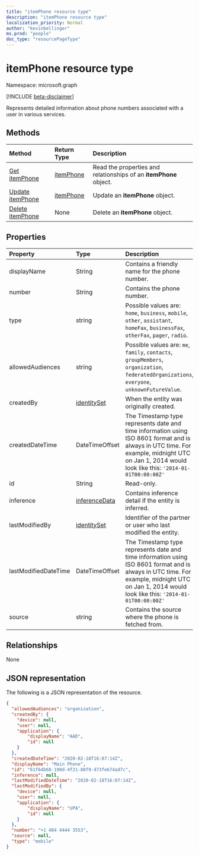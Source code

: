 ```yaml
---
title: "itemPhone resource type"
description: "itemPhone resource type"
localization_priority: Normal
author: "kevinbellinger"
ms.prod: "people"
doc_type: "resourcePageType"
---
```


# itemPhone resource type

Namespace: microsoft.graph

[!INCLUDE [beta-disclaimer](../../includes/beta-disclaimer.md)]

Represents detailed information about phone numbers associated with a user in various services.

## Methods

| Method                                               | Return Type               | Description                                                       |
|:-----------------------------------------------------|:--------------------------|:------------------------------------------------------------------|
| [Get itemPhone](../api/itemphone-get.md)             | [itemPhone](itemphone.md) | Read the properties and relationships of an **itemPhone** object. |
| [Update itemPhone](../api/itemphone-update.md)       | [itemPhone](itemphone.md) | Update an **itemPhone** object.                                   |
| [Delete itemPhone](../api/itemphone-delete.md)       | None                      | Delete an **itemPhone** object.                                   |

## Properties

| Property             | Type                            | Description                                                                                                                     |
|:---------------------|:--------------------------------|:--------------------------------------------------------------------------------------------------------------------------------|
|displayName           |String                           | Contains a friendly name for the phone number.                                                                                  |
|number                |String                           | Contains the phone number.                                                                                                      |
|type                  |string                           | Possible values are: `home`, `business`, `mobile`, `other`, `assistant`, `homeFax`, `businessFax`, `otherFax`, `pager`, `radio`.|
|allowedAudiences      |string                           | Possible values are: `me`, `family`, `contacts`, `groupMembers`, `organization`, `federatedOrganizations`, `everyone`, `unknownFutureValue`.                                                   |
|createdBy             |[identitySet](identityset.md)    | When the entity was originally created.                                                                                                                                                        |
|createdDateTime       |DateTimeOffset                   |The Timestamp type represents date and time information using ISO 8601 format and is always in UTC time. For example, midnight UTC on Jan 1, 2014 would look like this: `'2014-01-01T00:00:00Z'`|
|id                    |String                           | Read-only.                                                                                                                                                                                     |
|inference             |[inferenceData](inferencedata.md)| Contains inference detail if the entity is inferred.                                                                                                                                           |
|lastModifiedBy        |[identitySet](identityset.md)    | Identifier of the partner or user who last modified the entity.                                                                                                                                |
|lastModifiedDateTime  |DateTimeOffset                   |The Timestamp type represents date and time information using ISO 8601 format and is always in UTC time. For example, midnight UTC on Jan 1, 2014 would look like this: `'2014-01-01T00:00:00Z'`|
|source                |string                           |Contains the source where the phone is fetched from.                                                                                                                                            |

## Relationships

None

## JSON representation

The following is a JSON representation of the resource.

<!-- {
  "blockType": "resource",
  "optionalProperties": [

  ],
  "@odata.type": "microsoft.graph.itemPhone",
  "baseType": "microsoft.graph.itemfacet",
  "keyProperty": "id" 
}-->

```json
{
  "allowedAudiences": "organization",
  "createdBy": {
    "device": null,
    "user": null,
    "application": {
        "displayName": "AAD",
        "id": null
    }
  },
  "createdDateTime": "2020-02-18T16:07:14Z",
  "displayName": "Main Phone",
  "id": "61f64b68-198d-4f21-88f9-d73fe674ad7c",
  "inference": null,
  "lastModifiedDateTime": "2020-02-18T16:07:14Z",
  "lastModifiedBy": {
    "device": null,
    "user": null,
    "application": {
        "displayName": "UPA",
        "id": null
    }
  },
  "number": "+1 484 4444 3553",
  "source": null,
  "type": "mobile"
}
```

<!-- uuid: 16cd6b66-4b1a-43a1-adaf-3a886856ed98
2019-02-04 14:57:30 UTC -->
<!-- {
  "type": "#page.annotation",
  "description": "itemPhone resource",
  "keywords": "",
  "section": "documentation",
  "tocPath": ""
}-->
